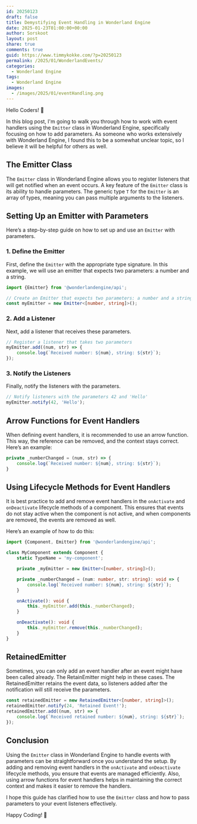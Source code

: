 ```yaml
---
id: 20250123
draft: false
title: Demystifying Event Handling in Wonderland Engine
date: 2025-01-23T01:00:00+00:00
author: Sorskoot
layout: post
share: true
comments: true
guid: https://www.timmykokke.com/?p=20250123
permalink: /2025/01/WonderlandEvents/
categories:
  - Wonderland Engine
tags:
  - Wonderland Engine
images:
  - /images/2025/01/eventHandling.png
---
```


Hello Coders! 👾

In this blog post, I'm going to walk you through how to work with event handlers using the `Emitter` class in Wonderland Engine, specifically focusing on how to add parameters. As someone who works extensively with Wonderland Engine, I found this to be a somewhat unclear topic, so I believe it will be helpful for others as well.

## The Emitter Class

The `Emitter` class in Wonderland Engine allows you to register listeners that will get notified when an event occurs. A key feature of the `Emitter` class is its ability to handle parameters. The generic type `T` for the `Emitter` is an array of types, meaning you can pass multiple arguments to the listeners.

## Setting Up an Emitter with Parameters

Here’s a step-by-step guide on how to set up and use an `Emitter` with parameters.

### 1. Define the Emitter

First, define the `Emitter` with the appropriate type signature. In this example, we will use an emitter that expects two parameters: a number and a string.

```typescript
import {Emitter} from '@wonderlandengine/api';

// Create an Emitter that expects two parameters: a number and a string
const myEmitter = new Emitter<[number, string]>();
```

### 2. Add a Listener

Next, add a listener that receives these parameters.

```typescript
// Register a listener that takes two parameters
myEmitter.add((num, str) => {
    console.log(`Received number: ${num}, string: ${str}`);
});
```

### 3. Notify the Listeners

Finally, notify the listeners with the parameters.

```typescript
// Notify listeners with the parameters 42 and 'Hello'
myEmitter.notify(42, 'Hello');
```

## Arrow Functions for Event Handlers

When defining event handlers, it is recommended to use an arrow function. This way, the reference can be removed, and the context stays correct. Here’s an example:

```typescript
private _numberChanged = (num, str) => {
    console.log(`Received number: ${num}, string: ${str}`);
}
```

## Using Lifecycle Methods for Event Handlers

It is best practice to add and remove event handlers in the `onActivate` and `onDeactivate` lifecycle methods of a component. This ensures that events do not stay active when the component is not active, and when components are removed, the events are removed as well.

Here’s an example of how to do this:

```typescript
import {Component, Emitter} from '@wonderlandengine/api';

class MyComponent extends Component {
    static TypeName = 'my-component';

    private _myEmitter = new Emitter<[number, string]>();

    private _numberChanged = (num: number, str: string): void => {
        console.log(`Received number: ${num}, string: ${str}`);
    }

    onActivate(): void {
        this._myEmitter.add(this._numberChanged);
    }

    onDeactivate(): void {
        this._myEmitter.remove(this._numberChanged);
    }
}
```

## RetainedEmitter

Sometimes, you can only add an event handler after an event might have been called already. The RetainEmitter might help in these cases. The RetainedEmitter retains the event data, so listeners added after the notification will still receive the parameters.

```ts
const retainedEmitter = new RetainedEmitter<[number, string]>();
retainedEmitter.notify(24, 'Retained Event!');
retainedEmitter.add((num, str) => {
    console.log(`Received retained number: ${num}, string: ${str}`);
});
```

## Conclusion

Using the `Emitter` class in Wonderland Engine to handle events with parameters can be straightforward once you understand the setup. By adding and removing event handlers in the `onActivate` and `onDeactivate` lifecycle methods, you ensure that events are managed efficiently. Also, using arrow functions for event handlers helps in maintaining the correct context and makes it easier to remove the handlers.

I hope this guide has clarified how to use the `Emitter` class and how to pass parameters to your event listeners effectively.

Happy Coding! 🚀
